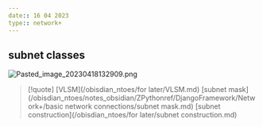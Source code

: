 ```yaml
---
date:: 16 04 2023
type:: network+
---
```

## subnet classes 
![Pasted_image_20230418132909.png](/static/Pasted_image_20230418132909.png)

>[!quote] [VLSM](/obisdian_ntoes/for later/VLSM.md) [subnet mask](/obisdian_ntoes/notes_obsidian/ZPythonref/DjangoFramework/Network+/basic network connections/subnet mask.md) [subnet construction](/obisdian_ntoes/for later/subnet construction.md)